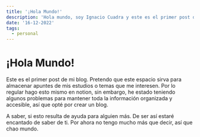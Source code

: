 ```yaml
---
title: '¡Hola Mundo!'
description: 'Hola mundo, soy Ignacio Cuadra y este es el primer post de mi blog'
date: '16-12-2022'
tags:
  - personal
---
```


# ¡Hola Mundo!
Este es el primer post de mi blog. Pretendo que este espacio sirva para almacenar apuntes de mis estudios o temas que me interesen. Por lo regular hago esto mismo en notion, sin embargo, he estado teniendo algunos problemas para mantener toda la información organizada y accesible, así que opté por crear un blog.

A saber, si esto resulta de ayuda para alguien más. De ser así estaré encantado de saber de ti. Por ahora no tengo mucho más que decir, así que chao mundo.

